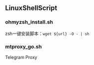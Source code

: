 ## LinuxShellScript

### ohmyzsh_install.sh

zsh一键安装脚本：`wget ${url} -O - | sh`

### mtproxy_go.sh

Telegram Proxy